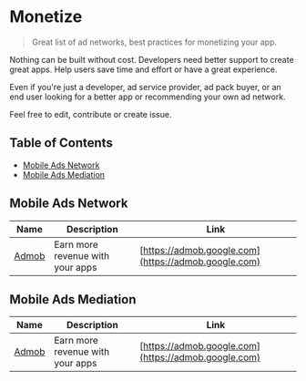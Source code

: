 # Monetize
> Great list of ad networks, best practices for monetizing your app.

Nothing can be built without cost. Developers need better support to create great apps. Help users save time and effort or have a great experience.

Even if you're just a developer, ad service provider, ad pack buyer, or an end user looking for a better app or recommending your own ad network.

Feel free to edit, contribute or create issue.

## Table of Contents
- [Mobile Ads Network](#Mobile%20Ads%20Network)
- [Mobile Ads Mediation](#Mobile%20Ads%20Mediation)

## Mobile Ads Network

| Name | Description | Link |
|------|-------------|------|
| [Admob](https://admob.google.com/) | Earn more revenue with your apps | [https://admob.google.com](https://admob.google.com) |

## Mobile Ads Mediation

| Name | Description | Link |
|------|-------------|------|
| [Admob](https://admob.google.com/) | Earn more revenue with your apps | [https://admob.google.com](https://admob.google.com) |
